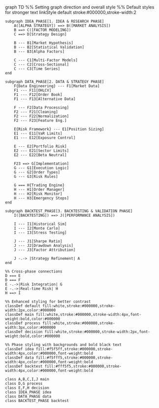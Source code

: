 graph TD
    %% Setting graph direction and overall style
    %% Default styles for stronger text
    linkStyle default stroke:#000000,stroke-width:2
    
    subgraph IDEA_PHASE[1. IDEA & RESEARCH PHASE]
        A([ALPHA STRATEGY]) ==> B([MARKET ANALYSIS])
        B ==> C([FACTOR MODELING])
        C ==> D[Strategy Design]
        
        B --- B1[Market Hypothesis]
        B --- B2[Statistical Validation]
        B --- B3[Alpha Factors]
        
        C --- C1[Multi-Factor Models]
        C --- C2[Cross-Sectional]
        C --- C3[Time Series]
    end

    subgraph DATA_PHASE[2. DATA & STRATEGY PHASE]
        F{Data Engineering} --- F1[Market Data]
        F1 --- F11[OHLCV]
        F1 --- F12[Order Book]
        F1 --- F13[Alternative Data]
        
        F --- F2[Data Processing]
        F2 --- F21[Cleaning]
        F2 --- F22[Normalization]
        F2 --- F23[Feature Eng.]
        
        E{Risk Framework} --- E1[Position Sizing]
        E1 --- E11[VaR Limits]
        E1 --- E12[Exposure Control]
        
        E --- E2[Portfolio Risk]
        E2 --- E21[Sector Limits]
        E2 --- E22[Beta Neutral]
        
        F23 ==> G[Implementation]
        G --- G1[Execution Logic]
        G --- G2[Order Types]
        G --- G3[Risk Rules]
        
        G === H{Trading Engine}
        H --- H1[Order Manager]
        H --- H2[Risk Monitor]
        H --- H3[Emergency Stops]
    end

    subgraph BACKTEST_PHASE[3. BACKTESTING & VALIDATION PHASE]
        I([BACKTESTING]) ==> J([PERFORMANCE ANALYSIS])
        
        I --- I1[Historical Sim]
        I --- I2[Monte Carlo]
        I --- I3[Stress Testing]
        
        J --- J1[Sharpe Ratio]
        J --- J2[Drawdown Analysis]
        J --- J3[Factor Attribution]
        
        J -.-> |Strategy Refinement| A
    end

    %% Cross-phase connections
    D === E
    D === F
    E -.->|Risk Integration| G
    E -.->|Real-time Risk| H
    H ==> I

    %% Enhanced styling for better contrast
    classDef default fill:white,stroke:#000000,stroke-width:2px,color:#000000
    classDef main fill:white,stroke:#000000,stroke-width:4px,font-weight:bold,color:#000000
    classDef process fill:white,stroke:#000000,stroke-width:3px,color:#000000
    classDef decision fill:white,stroke:#000000,stroke-width:2px,font-weight:bold,color:#000000
    
    %% Phase styling with backgrounds and bold black text
    classDef idea fill:#f5f5ff,stroke:#000000,stroke-width:4px,color:#000000,font-weight:bold
    classDef data fill:#f5fff5,stroke:#000000,stroke-width:4px,color:#000000,font-weight:bold
    classDef backtest fill:#fff5f5,stroke:#000000,stroke-width:4px,color:#000000,font-weight:bold
    
    class A,B,C,I,J main
    class D,G process
    class E,F,H decision
    class IDEA_PHASE idea
    class DATA_PHASE data
    class BACKTEST_PHASE backtest